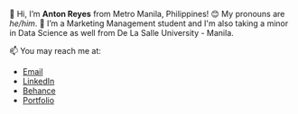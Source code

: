 👋 Hi, I’m **Anton Reyes** from Metro Manila, Philippines!
😊 My pronouns are *he/him*.
🌱 I’m a Marketing Management student and I'm also taking a minor in Data Science as well from De La Salle University - Manila.

📫 You may reach me at:
 - [Email](AntonReyes.work@gmail.com)
 - [LinkedIn](www.linkedin.com/in/anton-r-501b12136/)
 - [Behance](https://www.behance.net/Anton_Reyes)
 - [Portfolio](https://agrstudios.wixsite.com/portfolio/)

<!---
AntonReyes/AntonReyes is a ✨ special ✨ repository because its `README.md` (this file) appears on your GitHub profile.
You can click the Preview link to take a look at your changes.
--->
